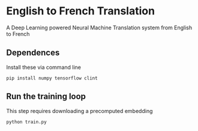 # English to French Translation
A Deep Learning powered Neural Machine Translation system from English to French

## Dependences
Install these via command line

``` pip install numpy tensorflow clint ```

## Run the training loop
This step requires downloading a precomputed embedding

``` python train.py ```

